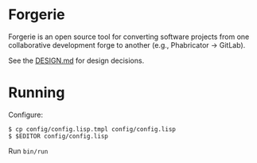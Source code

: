 # Forgerie

Forgerie is an open source tool for converting software projects from
one collaborative development forge to another (e.g., Phabricator ->
GitLab).

See the [DESIGN.md](DESIGN.md) for design decisions.

# Running

Configure:

```
$ cp config/config.lisp.tmpl config/config.lisp 
$ $EDITOR config/config.lisp
```

Run `bin/run`
